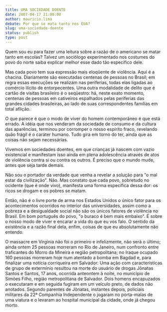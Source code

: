 ```yaml
---
title: UMA SOCIEDADE DOENTE
date: 2007-04-17 21:00:00
author: mauricio.lima
debate: Por que se mata tanto nos EUA?
slug: uma-sociedade-doente
status: publish 
type: post
---
```


Quem sou eu para fazer uma leitura sobre a razão de o americano se matar tanto em escolas? Talvez um sociólogo experimentado nos costumes do povo do norte saiba explicar melhor esse dado tão específico dele.  

Mas cada povo tem sua expressão mais eloqüente de violência. Aqui é a chacina. Diariamente são executadas centenas de pessoas no Brasil; em regra essas execuções se realizam nas periferias, todas elas ligadas ao comércio ilícito de entorpecentes. Uma outra modalidade de delito que é cartão de visitas brasileiro é o seqüestro: há, neste exato momento, centenas de pessoas em cativeiros espalhados pelas periferias das grandes cidades brasileiras, ao lado de suas correspondentes famílias em total aflição.  

O que parece é que o modo de viver do homem contemporâneo é que está errado. A idéia que nos venderam da sociedade de consumo e da cultura das aparências, terminou por corromper o nosso espírito fraco, revelando quão frágil é o caráter humano. Tudo gira em torno do ter, ainda que as coisas não sejam necessárias.   

Vivemos em sociedades doentes, em que crianças já nascem com vazio existencial e manifestam isso ainda em plena adolescência através de atos de violência contra si ou contra os outros. É preciso que o mundo mude, antes que seja tarde demais.  

Não sou o portador da verdade que venha a revelar a solução para "o mal estar da civilização". Não. Mas constato que cada povo, sobretudo no ocidente (que é onde vivo), manifesta uma forma específica dessa dor: os ricos se drogam e os pobres se matam.   

Então, não é o livre porte de arma nos Estados Unidos o único fator para os acontecimentos ocorridos no interior das universidades, assim como a pobreza e a desigualdade social não são os únicos fatores de violência no Brasil. Em bom português do povo, "o buraco é bem mais embaixo". É sobre o nosso modo de viver e encarar a vida do que eu vos falo. O sentido da existência e a razão final dela, enfim, coisas de que eu absolutamente não entendo.  

O massacre em Virgínia não foi o primeiro e infelizmente, não será o último; ainda ontem 25 pessoas morreram no Rio de Janeiro, num confronto entre traficantes do Morro da Mineira e região petropolitana; no Iraque ocupado 160 pessoas morreram hoje num atentado a bomba em Bagdad e, para finalizar uma notícia corriqueira em Salvador: Uma ação com características de grupo de extermínio resultou na morte do usuário de drogas Jônatas Santos e Santos, 17 anos, ocorrida anteontem à noite, no município de Simões Filho, região metropolitana de Salvador. Dois homens encapuzados o executaram e em seguida fugiram em um veículo preto, de dados não anotados. Segundo parentes de Jônatas, instantes depois, policiais militares da 22ª Companhia Independente o jogaram no porta-malas de uma viatura e o levaram ao hospital municipal da cidade, onde já chegou morto.
